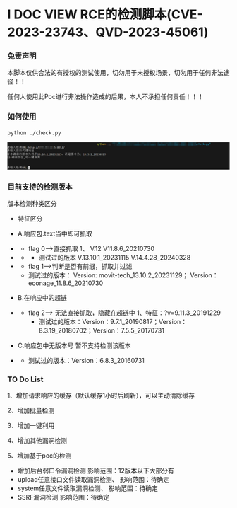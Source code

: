 # I DOC VIEW RCE的检测脚本(CVE-2023-23743、QVD-2023-45061)

### 免责声明

本脚本仅供合法的有授权的测试使用，切勿用于未授权场景，切勿用于任何非法途径！！

任何人使用此Poc进行非法操作造成的后果，本人不承担任何责任！！！

### 如何使用

```
python ./check.py
```
![](https://github.com/demoAlitalia/idocview_rce_check/blob/main/img/use.png)
### 目前支持的检测版本

版本检测种类区分

- 特征区分
- A.响应包.text当中即可抓取

- -  flag 0——>直接抓取
             	1、  V.12   V11.8.6_20210730  

- - -  测试过的版本      V.13.10.1_20231115  V.14.4.28_20240328

- -  flag 1——>判断是否有前缀，抓取并过滤
    - 测试过的版本： Version: movit-tech_13.10.2_20231129； Version：econage_11.8.6_20210730

- B.在响应中的超链

- - flag 2——> 无法直接抓取，隐藏在超链中
             	1、特征：?v=9.11.3_20191229          
    - 测试过的版本：Version：9.7.1_20190817；Version：8.3.19_20180702；Version：7.5.5_20170731

-  C.响应包中无版本号
           暂不支持检测该版本 
- -  测试过的版本：Version：6.8.3_20160731
                  

### TO Do List

1、增加请求响应的缓存（默认缓存1小时后刷新），可以主动清除缓存

2、增加批量检测

3、增加一键利用

4、增加其他漏洞检测

5、增加基于poc的检测

- 增加后台弱口令漏洞检测
        影响范围：12版本以下大部分有
- upload任意接口文件读取漏洞检测、
        影响范围：待确定
- system任意文件读取漏洞检测、
        影响范围：待确定
- SSRF漏洞检测
        影响范围：待确定
